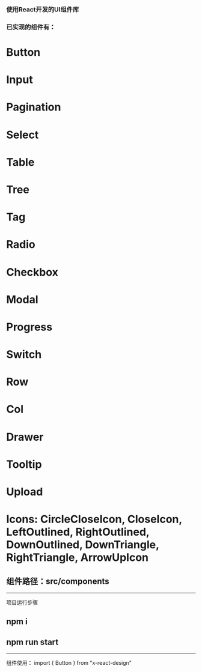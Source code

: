 
### 使用React开发的UI组件库

### 已实现的组件有：
 #  Button
 #  Input
 #  Pagination
 #  Select
 #  Table
 #  Tree
 #  Tag
 #  Radio
 #  Checkbox
 #  Modal
 #  Progress
 #  Switch
 #  Row
 #  Col
 #  Drawer
 #  Tooltip
 #  Upload
 #  Icons: CircleCloseIcon, CloseIcon, LeftOutlined, RightOutlined, DownOutlined, DownTriangle, RightTriangle, ArrowUpIcon

## 组件路径：src/components

-----------
项目运行步骤
## npm i
## npm run start

---
组件使用：
import { Button } from "x-react-design"